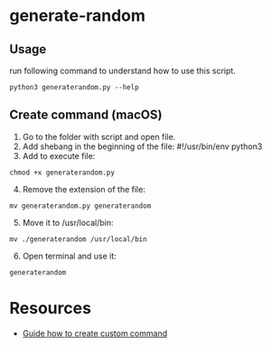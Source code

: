 # generate-random

## Usage

run following command to understand how to use this script.

```
python3 generaterandom.py --help
```

## Create command (macOS)

1. Go to the folder with script and open file.
2. Add shebang in the beginning of the file: #!/usr/bin/env python3
3. Add to execute file: 

```
chmod +x generaterandom.py
```

4. Remove the extension of the file: 

```
mv generaterandom.py generaterandom
```

5. Move it to /usr/local/bin: 

```
mv ./generaterandom /usr/local/bin
```

6. Open terminal and use it:

```
generaterandom
```

# Resources

- [Guide how to create custom command](https://pythobyte.com/create-custom-terminal-command-1dr0yhg33s-eef956b2/)
